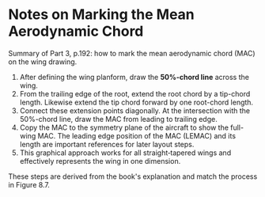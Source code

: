 # Notes on Marking the Mean Aerodynamic Chord

Summary of Part 3, p.192: how to mark the mean aerodynamic chord (MAC) on the wing drawing.

1. After defining the wing planform, draw the **50%-chord line** across the wing.
2. From the trailing edge of the root, extend the root chord by a tip-chord length. Likewise extend the tip chord forward by one root-chord length.
3. Connect these extension points diagonally. At the intersection with the 50%-chord line, draw the MAC from leading to trailing edge.
4. Copy the MAC to the symmetry plane of the aircraft to show the full-wing MAC. The leading edge position of the MAC (LEMAC) and its length are important references for later layout steps.
5. This graphical approach works for all straight‑tapered wings and effectively represents the wing in one dimension.

These steps are derived from the book's explanation and match the process in Figure 8.7.
